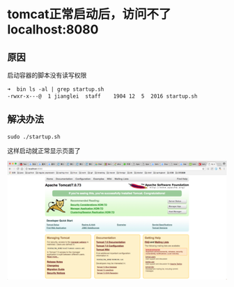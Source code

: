# tomcat正常启动后，访问不了localhost:8080

## 原因

启动容器的脚本没有读写权限

```
➜  bin ls -al | grep startup.sh
-rwxr-x---@  1 jianglei  staff    1904 12  5  2016 startup.sh
```

## 解决办法

```
sudo ./startup.sh
```

这样启动就正常显示页面了

![](/assets/1524208167662.png)

